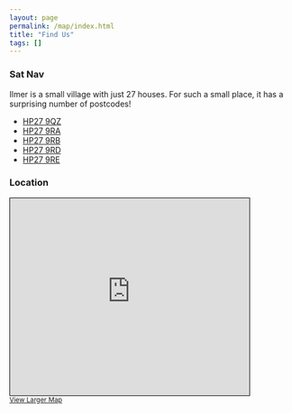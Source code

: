 ```yaml
---
layout: page
permalink: /map/index.html
title: "Find Us"
tags: []
---
```


### Sat Nav

Ilmer is a small village with just 27 houses. For such a small place, it has a surprising number of postcodes!

* [HP27 9QZ](https://www.google.co.uk/maps?q=HP27+9QZ)
* [HP27 9RA](https://www.google.co.uk/maps?q=HP27+9RA)
* [HP27 9RB](https://www.google.co.uk/maps?q=HP27+9RB)
* [HP27 9RD](https://www.google.co.uk/maps?q=HP27+9RD)
* [HP27 9RE](https://www.google.co.uk/maps?q=HP27+9RE)

### Location

<iframe width="425" height="350" frameborder="0" scrolling="no" marginheight="0" marginwidth="0" src="http://www.openstreetmap.org/export/embed.html?bbox=-0.8943021297454834%2C51.74093512215584%2C-0.883573293685913%2C51.74571818207215&amp;layer=mapnik" style="border: 1px solid black"></iframe><br/><small><a href="http://www.openstreetmap.org/#map=17/51.74333/-0.88894">View Larger Map</a></small>
